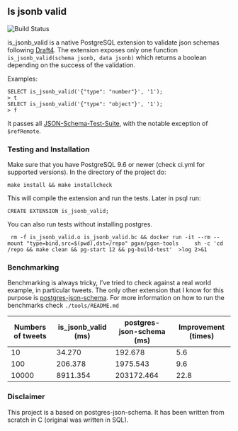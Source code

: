## Is jsonb valid
![Build Status](https://travis-ci.org/furstenheim/is_jsonb_valid.svg?branch=master)


is_jsonb_valid is a native PostgreSQL extension to validate json schemas following [Draft4](https://tools.ietf.org/html/draft-zyp-json-schema-04).
The extension exposes only one function `is_jsonb_valid(schema jsonb, data jsonb)` which returns a boolean depending 
on the success of the validation.

Examples:

    SELECT is_jsonb_valid('{"type": "number"}', '1');
    > t
    SELECT is_jsonb_valid('{"type": "object"}', '1');
    > f

It passes all [JSON-Schema-Test-Suite](https://github.com/json-schema-org/JSON-Schema-Test-Suite), with the notable exception of `$refRemote`.

### Testing and Installation

Make sure that you have PostgreSQL 9.6 or newer (check ci.yml for supported versions). In the directory of the project do:

    make install && make installcheck
    
This will compile the extension and run the tests. Later in psql run:

    CREATE EXTENSION is_jsonb_valid;

You can also run tests without installing postgres.

```
 rm -f is_jsonb_valid.o is_jsonb_valid.bc && docker run -it --rm --mount "type=bind,src=$(pwd),dst=/repo" pgxn/pgxn-tools     sh -c 'cd /repo && make clean && pg-start 12 && pg-build-test'  >log 2>&1

```

### Benchmarking

Benchmarking is always tricky, I've tried to check against a real world example, in particular tweets.
The only other extension that I know for this purpose is [postgres-json-schema](https://github.com/gavinwahl/postgres-json-schema/blob/master/postgres-json-schema--0.1.0.sql).
For more information on how to run the benchmarks check `./tools/README.md`

| Numbers of tweets | is_jsonb_valid (ms) |  postgres-json-schema (ms) | Improvement (times)
| --------------- | ---------------- | --------------- | ------- |
| 10       |  34.270  | 192.678 |  5.6 |
| 100 | 206.378 |  1975.543 | 9.6
| 10000 | 8911.354 | 203172.464 | 22.8


### Disclaimer
This project is a based on postgres-json-schema. It has been written from scratch in C (original was written in SQL).



